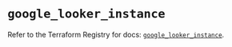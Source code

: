 # `google_looker_instance`

Refer to the Terraform Registry for docs: [`google_looker_instance`](https://registry.terraform.io/providers/hashicorp/google-beta/6.32.0/docs/resources/google_looker_instance).
